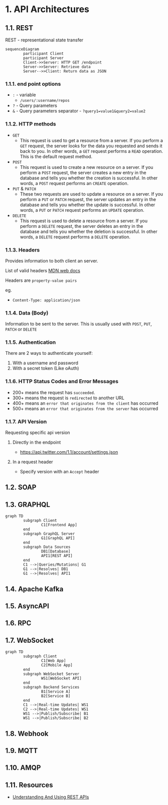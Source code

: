 # 1. API Architectures

## 1.1. REST

REST - representational state transfer

```mermaid
sequenceDiagram
        participant Client
        participant Server
        Client->>Server: HTTP GET /endpoint
        Server->>Server: Retrieve data
        Server-->>Client: Return data as JSON
```

### 1.1.1. end point options

-   `:` - variable
    -   `/users/:username/repos`
-   `?` - Query parameters
-   `&` - Query parameters separator - `?query1=value1&query2=value2
`

### 1.1.2. HTTP methods

-   `GET`
    -   This request is used to get a resource from a server. If you perform a `GET` request, the server looks for the data you requested and sends it back to you. In other words, a `GET` request performs a `READ` operation. This is the default request method.
-   `POST`
    -   This request is used to create a new resource on a server. If you perform a `POST` request, the server creates a new entry in the database and tells you whether the creation is successful. In other words, a `POST` request performs an `CREATE` operation.
-   `PUT` & `PATCH`
    -   These two requests are used to update a resource on a server. If you perform a `PUT` or `PATCH` request, the server updates an entry in the database and tells you whether the update is successful. In other words, a `PUT` or `PATCH` request performs an `UPDATE` operation.
-   `DELETE`
    -   This request is used to delete a resource from a server. If you perform a `DELETE` request, the server deletes an entry in the database and tells you whether the deletion is successful. In other words, a `DELETE` request performs a `DELETE` operation.

### 1.1.3. Headers

Provides information to both client an server.

List of valid headers [MDN web docs](https://developer.mozilla.org/en-US/docs/Web/HTTP/Headers)

Headers are `property-value pairs`

eg.

-   `Content-Type: application/json`

### 1.1.4. Data (Body)

Information to be sent to the server. This is usually used with `POST`, `PUT`, `PATCH` or `DELETE`

### 1.1.5. Authentication

There are 2 ways to authenticate yourself:

1. With a username and password
2. With a secret token (Like oAuth)

### 1.1.6. HTTP Status Codes and Error Messages

-   200+ means the request has `succeeded`.
-   300+ means the request is `redirected` to another URL
-   400+ means an `error that originates from the client` has occurred
-   500+ means an `error that originates from the server` has occurred

### 1.1.7. API Version

Requesting specific api version

1. Directly in the endpoint

    - https://api.twitter.com/1.1/account/settings.json

2. In a request header
    - Specify version with an `Accept` header

## 1.2. SOAP

## 1.3. GRAPHQL

```mermaid
graph TD
        subgraph Client
                C1[Frontend App]
        end
        subgraph GraphQL Server
                G1[GraphQL API]
        end
        subgraph Data Sources
                DB1[Database]
                API1[REST API]
        end
        C1 -->|Queries/Mutations| G1
        G1 -->|Resolves| DB1
        G1 -->|Resolves| API1
```

## 1.4. Apache Kafka

## 1.5. AsyncAPI

## 1.6. RPC

## 1.7. WebSocket

```mermaid
graph TD
        subgraph Client
                C1[Web App]
                C2[Mobile App]
        end
        subgraph WebSocket Server
                WS1[WebSocket API]
        end
        subgraph Backend Services
                B1[Service A]
                B2[Service B]
        end
        C1 -->|Real-time Updates| WS1
        C2 -->|Real-time Updates| WS1
        WS1 -->|Publish/Subscribe| B1
        WS1 -->|Publish/Subscribe| B2
```

## 1.8. Webhook

## 1.9. MQTT

## 1.10. AMQP

## 1.11. Resources

-   [Understanding And Using REST APIs](https://www.smashingmagazine.com/2018/01/understanding-using-rest-api/)
